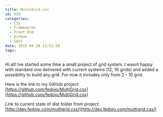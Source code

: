 ```yaml
---
title: MultiGrid.css
id: 628
categories:
  - CSS
  - Frameworks
  - Front End
  - GitHub
  - SASS
date: 2015-04-28 21:51:58
tags:
---
```


Hi all! Ive started some time a small project of grid system. I wasnt happy with standard one delivered with current systems (12, 16 grids) and added a possibility to build any grid. For now it includes only from 2 - 10 grid.

Here is the link to my GitHub project:
[https://github.com/fedojo/MultiGrid.css](https://github.com/fedojo/MultiGrid.css)

Link to current state of dist folder from project:
[http://dev.fedojo.com/multigrid.css/](http://dev.fedojo.com/multigrid.css/)